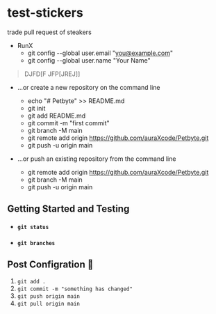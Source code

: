 # test-stickers
trade pull request of steakers
- RunX
   - git config --global user.email "you@example.com"
   - git config --global user.name "Your Name"

>DJFD[F
> JFP[JREJ]]
- …or create a new repository on the command line
  - echo "# Petbyte" >> README.md
  - git init
  - git add README.md
  - git commit -m "first commit"
  - git branch -M main
  - git remote add origin https://github.com/auraXcode/Petbyte.git
  - git push -u origin main


- …or push an existing repository from the command line
  - git remote add origin https://github.com/auraXcode/Petbyte.git
  - git branch -M main
  - git push -u origin main

## Getting Started and Testing
- #### `git status`
- #### `git branches`




## Post Configration 🔁
1. `git add .`
2. `git commit -m "something has changed"`
3. `git push origin main` 
4. `git pull origin main`
